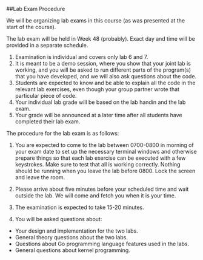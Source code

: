 ##Lab Exam Procedure

We will be organizing lab exams in this course (as was presented at the start of the course). 

The lab exam will be held in Week 48 (probably). Exact day and time will be provided in a separate schedule.
 
1. Examination is individual and covers only lab 6 and 7. 
2. It is meant to be a demo session, where you show that your joint lab is working,
   and you will be asked to run different parts of the program(s) that you have developed,
   and we will also ask questions about the code.
3. Students are expected to know and be able to explain all the code in the relevant lab exercises,
   even though your group partner wrote that particular piece of code.
4. Your individual lab grade will be based on the lab handin and the lab exam.
5. Your grade will be announced at a later time after all students have completed their lab exam.
 
The procedure for the lab exam is as follows:
 
1. You are expected to come to the lab between 0700-0800 in morning of your exam date to set up
  the necessary terminal windows and otherwise prepare things so that each lab exercise can be
  executed with a few keystrokes. Make sure to test that all is working correctly. Nothing should
  be running when you leave the lab before 0800. Lock the screen and leave the room.
 
2. Please arrive about five minutes before your scheduled time and wait outside the lab.
  We will come and fetch you when it is your time.
 
3. The examination is expected to take 15-20 minutes.
 
4. You will be asked questions about:
- Your design and implementation for the two labs.
- General theory questions about the two labs.
- Questions about Go programming language features used in the labs.
- General questions about kernel programming.

